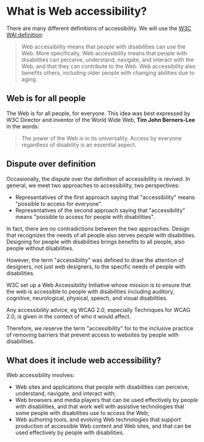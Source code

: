 # What is Web accessibility?
There are many different definitions of accessibility. We will use the [W3C WAI definition](https://www.w3.org/WAI/intro/accessibility):

> Web accessibility means that people with disabilities can use the Web. More specifically, Web accessibility means that people with disabilities can perceive, understand, navigate, and interact with the Web, and that they can contribute to the Web. Web accessibility also benefits others, including older people with changing abilities due to aging.

## Web is for all people
The Web is for all people, for everyone. This idea was best expressed by W3C Director and inventor of the World Wide Web, **Tim John Berners-Lee** in the words:
> The power of the Web is in its universality. Access by everyone regardless of disability is an essential aspect.

## Dispute over definition
Occasionally, the dispute over the definition of accessibility is revived. In general, we meet two approaches to accessibility, two perspectives: 
* Representatives of the first approach saying that "accessibility" means "possible to access for everyone". 
* Representatives of the second approach saying that "accessibility" means "possible to access for people with disabilities".

In fact, there are no contradictions between the two approaches. Design that recognizes the needs of all people also serves people with disabilities. Designing for people with disabilities brings benefits to all people, also people without disabilities.

However, the term "accessibility" was defined to draw the attention of designers, not just web designers, to the specific needs of people with disabilities. 

W3C set up a Web Accessibility Initiative whose mission is to ensure that the web is accessible to people with disabilities including auditory, cognitive, neurological, physical, speech, and visual disabilities.

Any accessibility advice, eg WCAG 2.0, especially Techniques for WCAG 2.0, is given in the context of who it would affect. 

Therefore, we reserve the term "accessibility" for to the inclusive practice of removing barriers that prevent access to websites by people with disabilities.


## What does it include web accessibility?
Web accessibility involves:
* Web sites and applications that people with disabilities can perceive, understand, navigate, and interact with;
* Web browsers and media players that can be used effectively by people with disabilities, and  that work well with assistive technologies that some people with disabilities use to access the Web; 
* Web authoring tools, and evolving Web technologies that support production of accessible Web content and Web sites, and that can be used effectively by people with disabilities.

